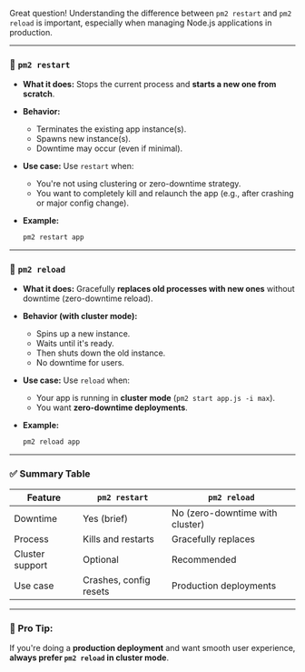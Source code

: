 Great question! Understanding the difference between `pm2 restart` and `pm2 reload` is important, especially when managing Node.js applications in production.

---

### 🔁 `pm2 restart`

* **What it does:**
  Stops the current process and **starts a new one from scratch**.

* **Behavior:**

  * Terminates the existing app instance(s).
  * Spawns new instance(s).
  * Downtime may occur (even if minimal).

* **Use case:**
  Use `restart` when:

  * You're not using clustering or zero-downtime strategy.
  * You want to completely kill and relaunch the app (e.g., after crashing or major config change).

* **Example:**

  ```bash
  pm2 restart app
  ```

---

### 🔄 `pm2 reload`

* **What it does:**
  Gracefully **replaces old processes with new ones** without downtime (zero-downtime reload).

* **Behavior (with cluster mode):**

  * Spins up a new instance.
  * Waits until it's ready.
  * Then shuts down the old instance.
  * No downtime for users.

* **Use case:**
  Use `reload` when:

  * Your app is running in **cluster mode** (`pm2 start app.js -i max`).
  * You want **zero-downtime deployments**.

* **Example:**

  ```bash
  pm2 reload app
  ```

---

### ✅ Summary Table

| Feature         | `pm2 restart`          | `pm2 reload`                    |
| --------------- | ---------------------- | ------------------------------- |
| Downtime        | Yes (brief)            | No (zero-downtime with cluster) |
| Process         | Kills and restarts     | Gracefully replaces             |
| Cluster support | Optional               | Recommended                     |
| Use case        | Crashes, config resets | Production deployments          |

---

### 👀 Pro Tip:

If you're doing a **production deployment** and want smooth user experience, **always prefer `pm2 reload` in cluster mode**.